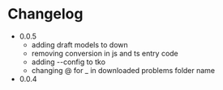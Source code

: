 # Changelog

- 0.0.5
  - adding draft models to down
  - removing conversion in js and ts entry code
  - adding --config to tko
  - changing @ for _ in downloaded problems folder name
- 0.0.4
